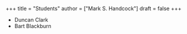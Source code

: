 +++
title = "Students"
author = ["Mark S. Handcock"]
draft = false
+++

-   Duncan Clark
-   Bart Blackburn

